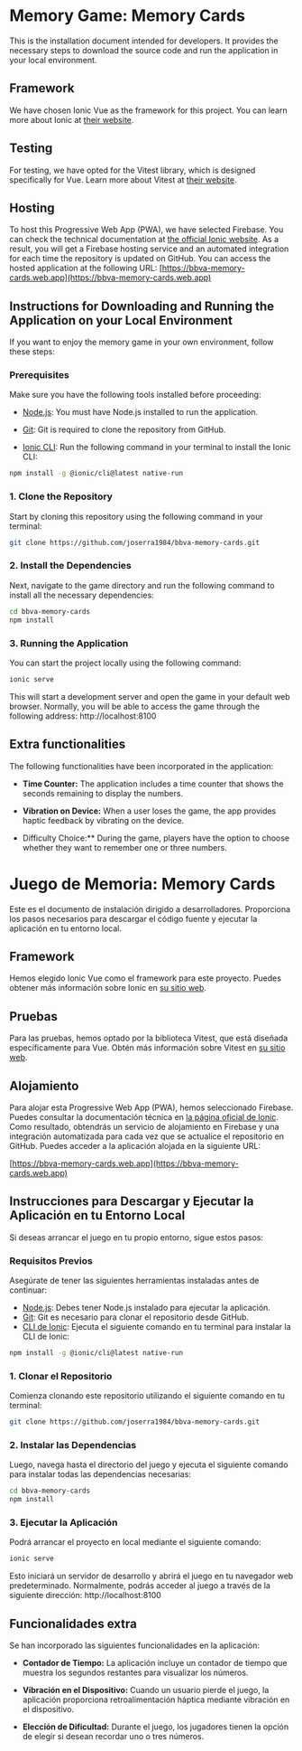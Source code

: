 # Memory Game: Memory Cards

This is the installation document intended for developers. It provides the necessary steps to download the source code and run the application in your local environment.

## Framework

We have chosen Ionic Vue as the framework for this project. You can learn more about Ionic at [their website](https://ionicframework.com/).

## Testing

For testing, we have opted for the Vitest library, which is designed specifically for Vue. Learn more about Vitest at [their website](https://vitest.dev/).

## Hosting
To host this Progressive Web App (PWA), we have selected Firebase. You can check the technical documentation at [the official Ionic website](https://ionicframework.com/docs/vue/pwa). As a result, you will get a Firebase hosting service and an automated integration for each time the repository is updated on GitHub. You can access the hosted application at the following URL:
[https://bbva-memory-cards.web.app](https://bbva-memory-cards.web.app)

## Instructions for Downloading and Running the Application on your Local Environment

If you want to enjoy the memory game in your own environment, follow these steps:

### Prerequisites

Make sure you have the following tools installed before proceeding:

- [Node.js](https://nodejs.org/): You must have Node.js installed to run the application.
- [Git](https://git-scm.com/): Git is required to clone the repository from GitHub.

- [Ionic CLI](https://ionicframework.com/): Run the following command in your terminal to install the Ionic CLI:

```bash
npm install -g @ionic/cli@latest native-run
```

### 1. Clone the Repository
Start by cloning this repository using the following command in your terminal:
```bash
git clone https://github.com/joserra1984/bbva-memory-cards.git
```

### 2. Install the Dependencies
Next, navigate to the game directory and run the following command to install all the necessary dependencies:

```bash
cd bbva-memory-cards
npm install
```

### 3. Running the Application
You can start the project locally using the following command:
```bash
ionic serve
```

This will start a development server and open the game in your default web browser. Normally, you will be able to access the game through the following address: http://localhost:8100

## Extra functionalities

The following functionalities have been incorporated in the application:

- **Time Counter:** The application includes a time counter that shows the seconds remaining to display the numbers.

- **Vibration on Device:** When a user loses the game, the app provides haptic feedback by vibrating on the device.

- Difficulty Choice:** During the game, players have the option to choose whether they want to remember one or three numbers.


# Juego de Memoria: Memory Cards

Este es el documento de instalación dirigido a desarrolladores. Proporciona los pasos necesarios para descargar el código fuente y ejecutar la aplicación en tu entorno local.

## Framework

Hemos elegido Ionic Vue como el framework para este proyecto. Puedes obtener más información sobre Ionic en [su sitio web](https://ionicframework.com/).

## Pruebas

Para las pruebas, hemos optado por la biblioteca Vitest, que está diseñada específicamente para Vue. Obtén más información sobre Vitest en [su sitio web](https://vitest.dev/).

## Alojamiento

Para alojar esta Progressive Web App (PWA), hemos seleccionado Firebase. Puedes consultar la documentación técnica en [la página oficial de Ionic](https://ionicframework.com/docs/vue/pwa). Como resultado, obtendrás un servicio de alojamiento en Firebase y una integración automatizada para cada vez que se actualice el repositorio en GitHub. Puedes acceder a la aplicación alojada en la siguiente URL:

[https://bbva-memory-cards.web.app](https://bbva-memory-cards.web.app)

## Instrucciones para Descargar y Ejecutar la Aplicación en tu Entorno Local

Si deseas arrancar el juego en tu propio entorno, sigue estos pasos:

### Requisitos Previos

Asegúrate de tener las siguientes herramientas instaladas antes de continuar:

- [Node.js](https://nodejs.org/): Debes tener Node.js instalado para ejecutar la aplicación.
- [Git](https://git-scm.com/): Git es necesario para clonar el repositorio desde GitHub.
- [CLI de Ionic](https://ionicframework.com/): Ejecuta el siguiente comando en tu terminal para instalar la CLI de Ionic:

```bash
npm install -g @ionic/cli@latest native-run
```

### 1. Clonar el Repositorio
Comienza clonando este repositorio utilizando el siguiente comando en tu terminal:
```bash
git clone https://github.com/joserra1984/bbva-memory-cards.git
```

### 2. Instalar las Dependencias
Luego, navega hasta el directorio del juego y ejecuta el siguiente comando para instalar todas las dependencias necesarias:

```bash
cd bbva-memory-cards
npm install
```

### 3. Ejecutar la Aplicación
Podrá arrancar el proyecto en local mediante el siguiente comando:
```bash
ionic serve
```

Esto iniciará un servidor de desarrollo y abrirá el juego en tu navegador web predeterminado. Normalmente, podrás acceder al juego a través de la siguiente dirección: http://localhost:8100


## Funcionalidades extra

Se han incorporado las siguientes funcionalidades en la aplicación:

- **Contador de Tiempo:** La aplicación incluye un contador de tiempo que muestra los segundos restantes para visualizar los números.

- **Vibración en el Dispositivo:** Cuando un usuario pierde el juego, la aplicación proporciona retroalimentación háptica mediante vibración en el dispositivo.

- **Elección de Dificultad:** Durante el juego, los jugadores tienen la opción de elegir si desean recordar uno o tres números. 